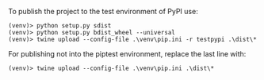 To publish the project to the test environment of PyPI use:
```commandline
(venv)> python setup.py sdist
(venv)> python setup.py bdist_wheel --universal
(venv)> twine upload --config-file .\venv\pip.ini -r testpypi .\dist\* 
```

For publishing not into the piptest environment, replace the last line with:
```commandline
(venv)> twine upload --config-file .\venv\pip.ini .\dist\* 
```